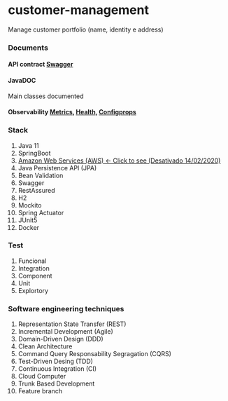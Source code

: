 # customer-management
Manage customer portfolio (name, identity e address)

### Documents

#### API contract [Swagger](http://ec2-3-128-170-234.us-east-2.compute.amazonaws.com/swagger-ui.html)
#### JavaDOC
 Main classes documented</dd>
#### Observability [Metrics](http://ec2-3-128-170-234.us-east-2.compute.amazonaws.com/actuator/metrics), [Health](http://ec2-3-128-170-234.us-east-2.compute.amazonaws.com/actuator/health), [Configprops](http://ec2-3-128-170-234.us-east-2.compute.amazonaws.com/actuator/health)

### Stack
1. Java 11
2. SpringBoot
3. [Amazon Web Services (AWS) <- Click to see (Desativado 14/02/2020)](http://ec2-3-128-170-234.us-east-2.compute.amazonaws.com/swagger-ui.html) 
4. Java Persistence API (JPA)
5. Bean Validation
6. Swagger
7. RestAssured
8. H2
9. Mockito
10. Spring Actuator
11. JUnit5
12. Docker

### Test
1. Funcional
2. Integration
3. Component
4. Unit
5. Explortory

### Software engineering techniques
1. Representation State Transfer (REST)
3. Incremental Development (Agile)
2. Domain-Driven Design (DDD)
3. Clean Architecture
4. Command Query Responsability Segragation (CQRS)
5. Test-Driven Desing (TDD)
6. Continuous Integration (CI)
7. Cloud Computer
8. Trunk Based Development
9. Feature branch

